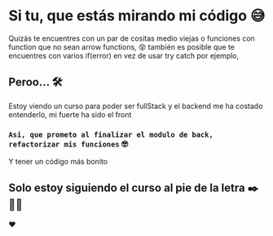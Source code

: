 # Si tu, que estás mirando mi código 😅

Quizás te encuentres con un par de cositas medio viejas o funciones con function que no sean arrow functions, 😵 también es posible que te encuentres con varios if(error) en vez de usar try catch por ejemplo, 

## Peroo... 🛠️
Estoy viendo un curso para poder ser fullStack y el backend me ha costado entenderlo, mi fuerte ha sido el front

### `Asi, que prometo al finalizar el modulo de back, refactorizar mis funciones` 🤓
Y tener un código más bonito

## Solo estoy siguiendo el curso al pie de la letra ✒️🙋‍♀️

♥
